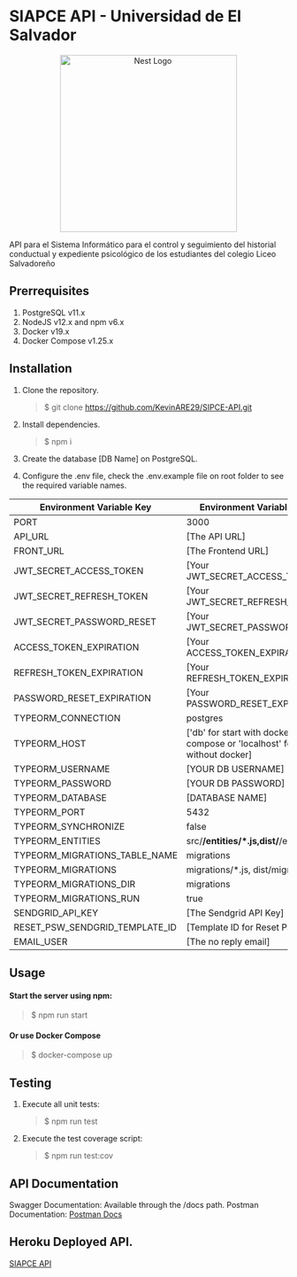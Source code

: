 # SIAPCE API - Universidad de El Salvador

<div align="center">
  <a href="http://nestjs.com/" target="blank"><img src="https://nestjs.com/img/logo_text.svg" width="320" alt="Nest Logo" /></a>
</div>

API para el Sistema Informático para el control y seguimiento del historial conductual y expediente psicológico de los estudiantes del colegio Liceo Salvadoreño

## Prerrequisites

1. PostgreSQL v11.x
2. NodeJS v12.x and npm v6.x
3. Docker v19.x
4. Docker Compose v1.25.x

## Installation

1. Clone the repository.
   > \$ git clone https://github.com/KevinARE29/SIPCE-API.git
2. Install dependencies.
   > \$ npm i
3. Create the database [DB Name] on PostgreSQL.

4. Configure the .env file, check the .env.example file on root folder to see the required variable names.

<center>

| Environment Variable Key       | Environment Variable Value                                                   |
| ------------------------------ | ---------------------------------------------------------------------------- |
| PORT                           | 3000                                                                         |
| API_URL                        | [The API URL]                                                                |
| FRONT_URL                      | [The Frontend URL]                                                           |
| JWT_SECRET_ACCESS_TOKEN        | [Your JWT_SECRET_ACCESS_TOKEN]                                               |
| JWT_SECRET_REFRESH_TOKEN       | [Your JWT_SECRET_REFRESH_TOKEN]                                              |
| JWT_SECRET_PASSWORD_RESET      | [Your JWT_SECRET_PASSWORD_RESET]                                             |
| ACCESS_TOKEN_EXPIRATION        | [Your ACCESS_TOKEN_EXPIRATION]                                               |
| REFRESH_TOKEN_EXPIRATION       | [Your REFRESH_TOKEN_EXPIRATION]                                              |
| PASSWORD_RESET_EXPIRATION      | [Your PASSWORD_RESET_EXPIRATION]                                             |
| TYPEORM_CONNECTION             | postgres                                                                     |
| TYPEORM_HOST                   | ['db' for start with docker-compose or 'localhost' for start without docker] |
| TYPEORM_USERNAME               | [YOUR DB USERNAME]                                                           |
| TYPEORM_PASSWORD               | [YOUR DB PASSWORD]                                                           |
| TYPEORM_DATABASE               | [DATABASE NAME]                                                              |
| TYPEORM_PORT                   | 5432                                                                         |
| TYPEORM_SYNCHRONIZE            | false                                                                        |
| TYPEORM_ENTITIES               | src/**/entities/\*.js,dist/**/entities/\*.js                                 |
| TYPEORM_MIGRATIONS_TABLE_NAME  | migrations                                                                   |
| TYPEORM_MIGRATIONS             | migrations/\*.js, dist/migrations/\_.js                                      |
| TYPEORM_MIGRATIONS_DIR         | migrations                                                                   |
| TYPEORM_MIGRATIONS_RUN         | true                                                                         |
| SENDGRID_API_KEY               | [The Sendgrid API Key]                                                       |
| RESET_PSW_SENDGRID_TEMPLATE_ID | [Template ID for Reset Password]                                             |
| EMAIL_USER                     | [The no reply email]                                                         |

</center>

## Usage

#### Start the server using npm:

> \$ npm run start

#### Or use Docker Compose

> \$ docker-compose up

## Testing

1. Execute all unit tests:

   > \$ npm run test

2. Execute the test coverage script:
   > \$ npm run test:cov

## API Documentation

Swagger Documentation: Available through the /docs path.
Postman Documentation: [Postman Docs](https://documenter.getpostman.com/view/11301441/SzmmUEd3)

## Heroku Deployed API.

[SIAPCE API](https://dev-sipce-api.herokuapp.com/docs/)
